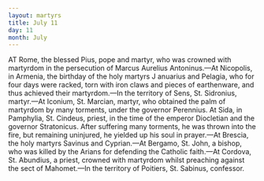 ```yaml
---
layout: martyrs
title: July 11
day: 11
month: July
---
```

AT Rome, the blessed Pius, pope and martyr, who
was crowned with martyrdom in the persecution
of Marcus Aurelius Antoninus.&mdash;At Nicopolis, in
Armenia, the birthday of the holy martyrs J anuarius
and Pelagia, who for four days were racked, torn
with iron claws and pieces of earthenware, and thus
achieved their martyrdom.&mdash;In the territory of Sens,
St. Sidronius, martyr.&mdash;At Iconium, St. Marcian,
martyr, who obtained the palm of martyrdom by
many torments, under the governor Perennius. At
Sida, in Pamphylia, St. Cindeus, priest, in the time
of the emperor Diocletian and the governor Stratonicus. After suffering many torments, he was thrown
into the fire, but remaining uninjured, he yielded up
his soul in prayer.&mdash;At Brescia, the holy martyrs
Savinus and Cyprian.&mdash;At Bergamo, St. John, a
bishop, who was killed by the Arians for defending
the Catholic faith.&mdash;At Cordova, St. Abundius, a
priest, crowned with martyrdom whilst preaching
against the sect of Mahomet.&mdash;In the territory of
Poitiers, St. Sabinus, confessor.

